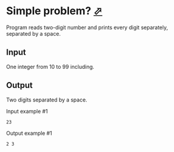 # Simple problem? [⬀](https://www.e-olymp.com/en/contests/9630/problems/84464)

Program reads two-digit number and prints every digit separately, separated by a space.

## Input

One integer from 10 to 99 including.

## Output

Two digits separated by a space.

Input example #1

```
23
```

Output example #1
```
2 3
```

